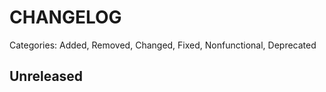 # CHANGELOG
Categories: Added, Removed, Changed, Fixed, Nonfunctional, Deprecated

## Unreleased

<!--- All unreleased items go here  -->

<!--- Example CHANGELOG entry

## 2.0.0

### Added
- Support for region and sceptre_role dict arguments

### Changed
- Updated the requirement for Sceptre to >=4.0
- All AWS environment variables for the appropriate session are passed to the subprocess

## 1.2.1

### Changed

- Replaced pinned `packaging` requirement with `sceptre` >=2.7

## 0.1.0 (2019.07.02)

### Added

- Initial resolver code

-->
